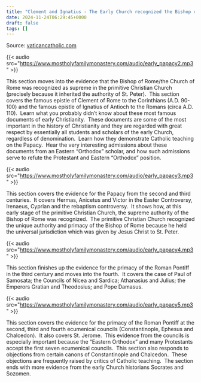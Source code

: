 ```yaml
---
title: "Clement and Ignatius - The Early Church recognized the Bishop of Rome as the successor to St. Peter's authority"
date: 2024-11-24T06:29:45+0000
draft: false
tags: []
---
```


Source: [vaticancatholic.com](https://vaticancatholic.com)

{{< audio src="https://www.mostholyfamilymonastery.com/audio/early_papacy2.mp3" >}}

<p>This section moves into the evidence that the Bishop of Rome/the Church of Rome was recognized as supreme in the primitive Christian Church (precisely because it inherited the authority of St. Peter).  This section covers the famous epistle of Clement of Rome to the Corinthians (A.D. 90-100) and the famous epistle of Ignatius of Antioch to the Romans (circa A.D. 110).  Learn what you probably didn’t know about these most famous documents of early Christianity.  These documents are some of the most important in the history of Christianity and they are regarded with great respect by essentially all students and scholars of the early Church, regardless of denomination.  Learn how they demonstrate Catholic teaching on the Papacy.  Hear the very interesting admissions about these documents from an Eastern “Orthodox” scholar, and how such admissions serve to refute the Protestant and Eastern “Orthodox” position.</p>

{{< audio src="https://www.mostholyfamilymonastery.com/audio/early_papacy3.mp3" >}}

<p>This section covers the evidence for the Papacy from the second and third centuries.  It covers Hermas, Anicetus and Victor in the Easter Controversy, Irenaeus, Cyprian and the rebaptism controversy.  It shows how, at this early stage of the primitive Christian Church, the supreme authority of the Bishop of Rome was recognized.  The primitive Christian Church recognized the unique authority and primacy of the Bishop of Rome because he held the universal jurisdiction which was given by Jesus Christ to St. Peter.</p>

{{< audio src="https://www.mostholyfamilymonastery.com/audio/early_papacy4.mp3" >}}

<p>This section finishes up the evidence for the primacy of the Roman Pontiff in the third century and moves into the fourth.  It covers the case of Paul of Samosata; the Councils of Nicea and Sardica; Athanasius and Julius; the Emperors Gratian and Theodosius; and Pope Damasus.</p>

{{< audio src="https://www.mostholyfamilymonastery.com/audio/early_papacy5.mp3" >}}

<p>This section covers the evidence for the primacy of the Roman Pontiff at the second, third and fourth ecumenical councils (Constantinople, Ephesus and Chalcedon).  It also covers St. Jerome.  This evidence from the councils is especially important because the “Eastern Orthodox” and many Protestants accept the first seven ecumenical councils.  This section also responds to objections from certain canons of Constantinople and Chalcedon.  These objections are frequently raised by critics of Catholic teaching.  The section ends with more evidence from the early Church historians Socrates and Sozomen.</p>
